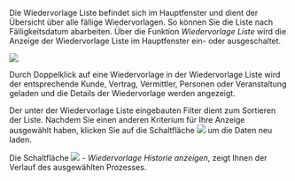 Die Wiedervorlage Liste befindet sich im Hauptfenster und dient der Übersicht über alle fällige Wiedervorlagen. So können Sie die Liste nach Fälligkeitsdatum abarbeiten.
Über die Funktion *Wiedervorlage Liste* wird die Anzeige der Wiedervorlage Liste im Hauptfenster ein- oder ausgeschaltet.

![](http://xpecto.github.io/docs/img/img_1439993705072.png)

Durch Doppelklick auf eine Wiedervorlage in der Wiedervorlage Liste wird der entsprechende Kunde, Vertrag, Vermittler, Personen oder Veranstaltung geladen und die Details der Wiedervorlage werden angezeigt. 

Der unter der Wiedervorlage Liste eingebauten Filter dient zum Sortieren der Liste. Nachdem Sie einen anderen Kriterium für Ihre Anzeige ausgewählt haben, klicken Sie auf die Schaltfläche ![](http://xpecto.github.io/docs/img/img_1439994170249.png) um die Daten neu laden.

Die Schaltfläche ![](http://xpecto.github.io/docs/img/img_1439994083070.png) - *Wiedervorlage Historie anzeigen*, zeigt Ihnen der Verlauf des ausgewählten Prozesses.

